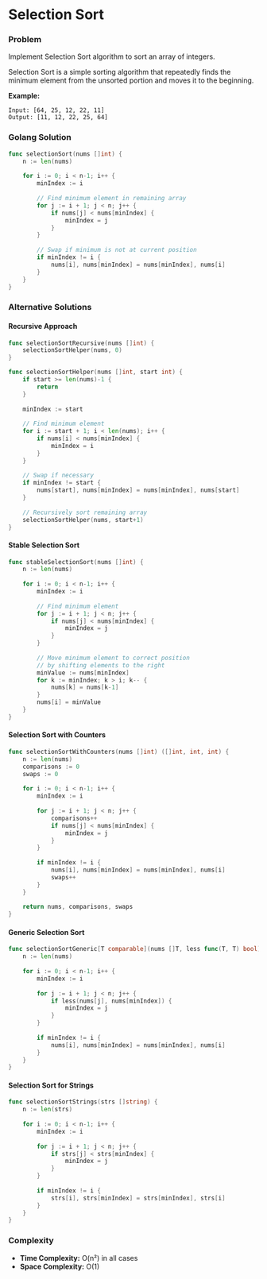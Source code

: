 # Selection Sort

### Problem
Implement Selection Sort algorithm to sort an array of integers.

Selection Sort is a simple sorting algorithm that repeatedly finds the minimum element from the unsorted portion and moves it to the beginning.

**Example:**
```
Input: [64, 25, 12, 22, 11]
Output: [11, 12, 22, 25, 64]
```

### Golang Solution

```go
func selectionSort(nums []int) {
    n := len(nums)
    
    for i := 0; i < n-1; i++ {
        minIndex := i
        
        // Find minimum element in remaining array
        for j := i + 1; j < n; j++ {
            if nums[j] < nums[minIndex] {
                minIndex = j
            }
        }
        
        // Swap if minimum is not at current position
        if minIndex != i {
            nums[i], nums[minIndex] = nums[minIndex], nums[i]
        }
    }
}
```

### Alternative Solutions

#### **Recursive Approach**
```go
func selectionSortRecursive(nums []int) {
    selectionSortHelper(nums, 0)
}

func selectionSortHelper(nums []int, start int) {
    if start >= len(nums)-1 {
        return
    }
    
    minIndex := start
    
    // Find minimum element
    for i := start + 1; i < len(nums); i++ {
        if nums[i] < nums[minIndex] {
            minIndex = i
        }
    }
    
    // Swap if necessary
    if minIndex != start {
        nums[start], nums[minIndex] = nums[minIndex], nums[start]
    }
    
    // Recursively sort remaining array
    selectionSortHelper(nums, start+1)
}
```

#### **Stable Selection Sort**
```go
func stableSelectionSort(nums []int) {
    n := len(nums)
    
    for i := 0; i < n-1; i++ {
        minIndex := i
        
        // Find minimum element
        for j := i + 1; j < n; j++ {
            if nums[j] < nums[minIndex] {
                minIndex = j
            }
        }
        
        // Move minimum element to correct position
        // by shifting elements to the right
        minValue := nums[minIndex]
        for k := minIndex; k > i; k-- {
            nums[k] = nums[k-1]
        }
        nums[i] = minValue
    }
}
```

#### **Selection Sort with Counters**
```go
func selectionSortWithCounters(nums []int) ([]int, int, int) {
    n := len(nums)
    comparisons := 0
    swaps := 0
    
    for i := 0; i < n-1; i++ {
        minIndex := i
        
        for j := i + 1; j < n; j++ {
            comparisons++
            if nums[j] < nums[minIndex] {
                minIndex = j
            }
        }
        
        if minIndex != i {
            nums[i], nums[minIndex] = nums[minIndex], nums[i]
            swaps++
        }
    }
    
    return nums, comparisons, swaps
}
```

#### **Generic Selection Sort**
```go
func selectionSortGeneric[T comparable](nums []T, less func(T, T) bool) {
    n := len(nums)
    
    for i := 0; i < n-1; i++ {
        minIndex := i
        
        for j := i + 1; j < n; j++ {
            if less(nums[j], nums[minIndex]) {
                minIndex = j
            }
        }
        
        if minIndex != i {
            nums[i], nums[minIndex] = nums[minIndex], nums[i]
        }
    }
}
```

#### **Selection Sort for Strings**
```go
func selectionSortStrings(strs []string) {
    n := len(strs)
    
    for i := 0; i < n-1; i++ {
        minIndex := i
        
        for j := i + 1; j < n; j++ {
            if strs[j] < strs[minIndex] {
                minIndex = j
            }
        }
        
        if minIndex != i {
            strs[i], strs[minIndex] = strs[minIndex], strs[i]
        }
    }
}
```

### Complexity
- **Time Complexity:** O(n²) in all cases
- **Space Complexity:** O(1)
